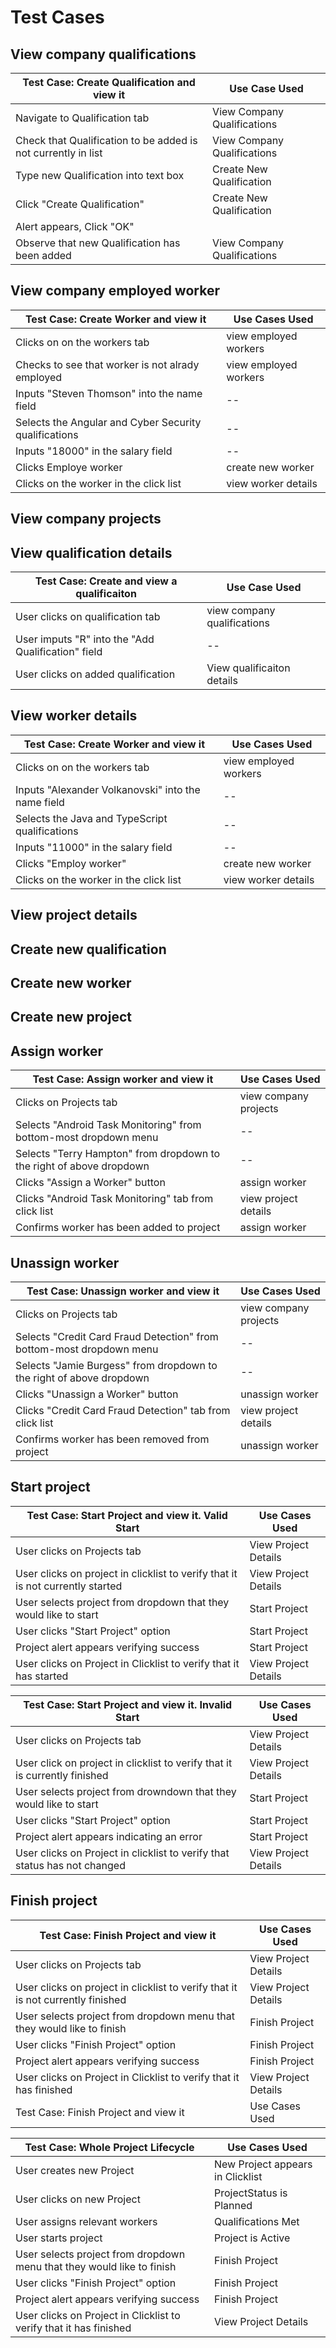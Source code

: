 # Test Cases

## View company qualifications
| Test Case: Create Qualification and view it | Use Case Used |
|--|--|
| Navigate to Qualification tab | View Company Qualifications |
| Check that Qualification to be added is not currently in list | View Company Qualifications | 
| Type new Qualification into text box | Create New Qualification |
| Click "Create Qualification" | Create New Qualification |
| Alert appears, Click "OK" | |
| Observe that new Qualification has been added | View Company Qualifications |

## View company employed worker
| Test Case: Create Worker and view it | Use Cases Used |
|--------------|---------------------|
| Clicks on on the workers tab | view employed workers |
| Checks to see that worker is not alrady employed| view employed workers |
| Inputs "Steven Thomson" into the name field| -- |
| Selects the Angular and Cyber Security qualifications| -- |
| Inputs "18000" in the salary field | -- |
| Clicks Employe worker | create new worker |
| Clicks on the worker in the click list| view worker details |

## View company projects

## View qualification details
|Test Case: Create and view a qualificaiton| Use Case Used|
|--|--|
| User clicks on qualification tab | view company qualifications |
| User imputs "R" into the "Add Qualification" field | -- |
| User clicks on added qualification | View qualificaiton details|

## View worker details
| Test Case: Create Worker and view it | Use Cases Used |
|--------------|---------------------|
| Clicks on on the workers tab | view employed workers |
| Inputs "Alexander Volkanovski" into the name field| -- |
| Selects the Java and TypeScript qualifications| -- |
| Inputs "11000" in the salary field | -- |
| Clicks "Employ worker" | create new worker |
| Clicks on the worker in the click list| view worker details |

## View project details

## Create new qualification

## Create new worker

## Create new project

## Assign worker
| Test Case: Assign worker and view it | Use Cases Used |
|--------------|---------------------|
| Clicks on Projects tab | view company projects |
| Selects "Android Task Monitoring" from bottom-most dropdown menu| -- |
| Selects "Terry Hampton" from dropdown to the right of above dropdown| -- |
| Clicks "Assign a Worker" button | assign worker |
| Clicks "Android Task Monitoring" tab from click list | view project details |
| Confirms worker has been added to project| assign worker |

## Unassign worker
| Test Case: Unassign worker and view it | Use Cases Used |
|--------------|---------------------|
| Clicks on Projects tab | view company projects |
| Selects "Credit Card Fraud Detection" from bottom-most dropdown menu| -- |
| Selects "Jamie Burgess" from dropdown to the right of above dropdown| -- |
| Clicks "Unassign a Worker" button | unassign worker |
| Clicks "Credit Card Fraud Detection" tab from click list | view project details |
| Confirms worker has been removed from project| unassign worker |

## Start project
| Test Case: Start Project and view it. Valid Start | Use Cases Used |
|--|--|
| User clicks on Projects tab | View Project Details |
| User clicks on project in clicklist to verify that it is not currently started | View Project Details |
| User selects project from dropdown that they would like to start | Start Project |
| User clicks "Start Project" option | Start Project |
| Project alert appears verifying success | Start Project |
| User clicks on Project in Clicklist to verify that it has started | View Project Details |

| Test Case: Start Project and view it. Invalid Start | Use Cases Used |
|--|--|
| User clicks on Projects tab |View Project Details |
| User click on project in clicklist to verify that it is currently finished | View Project Details |
| User selects project from drowndown that they would like to start | Start Project |
| User clicks "Start Project" option | Start Project |
| Project alert appears indicating an error | Start Project |
| User clicks on Project in clicklist to verify that status has not changed | View Project Details |

## Finish project 
| Test Case: Finish Project and view it | Use Cases Used |
|--|--|
| User clicks on Projects tab | View Project Details |
| User clicks on project in clicklist to verify that it is not currently finished | View Project Details |
| User selects project from dropdown menu that they would like to finish | Finish Project |
| User clicks "Finish Project" option | Finish Project |
| Project alert appears verifying success | Finish Project |
| User clicks on Project in Clicklist to verify that it has finished | View Project Details |
| Test Case: Finish Project and view it | Use Cases Used |

| Test Case: Whole Project Lifecycle | Use Cases Used |
|--|--|
| User creates new Project | New Project appears in Clicklist |
| User clicks on new Project | ProjectStatus is Planned |
| User assigns relevant workers | Qualifications Met |
| User starts project | Project is Active |
| User selects project from dropdown menu that they would like to finish | Finish Project |
| User clicks "Finish Project" option | Finish Project |
| Project alert appears verifying success | Finish Project |
| User clicks on Project in Clicklist to verify that it has finished | View Project Details |
